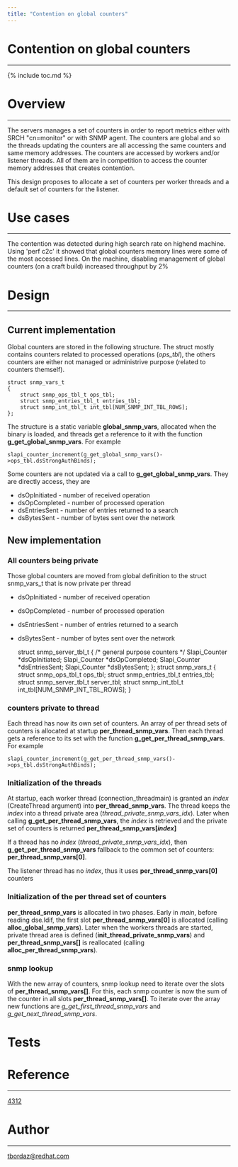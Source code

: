 ```yaml
---
title: "Contention on global counters"
---
```


# Contention on global counters
----------------

{% include toc.md %}

# Overview
---------

The servers manages a set of counters in order to report metrics either with SRCH "cn=monitor" or with SNMP agent. The counters are global and so the threads updating the counters are all accessing the same counters and same memory addresses. The counters are accessed by workers and/or listener threads. All of them are in competition to access the counter memory addresses that creates contention.

This design proposes to allocate a set of counters per worker threads and a default set of counters for the listener.

# Use cases
-----------

The contention was detected during high search rate on highend machine. Using 'perf c2c' it showed that global counters memory lines were some of the most accessed lines.
On the machine, disabling management of global counters (on a craft build) increased throughput by 2%


# Design
--------

## Current implementation
Global counters are stored in the following structure. The struct mostly contains counters related to processed operations (*ops_tbl*), the others counters are either not managed or administrive purpose (related to counters themself).

    struct snmp_vars_t
    {
        struct snmp_ops_tbl_t ops_tbl;
        struct snmp_entries_tbl_t entries_tbl;
        struct snmp_int_tbl_t int_tbl[NUM_SNMP_INT_TBL_ROWS];
    };

The structure is a static variable **global_snmp_vars**, allocated when the binary is loaded, and threads get a reference to it with the function **g_get_global_snmp_vars**. For example

    slapi_counter_increment(g_get_global_snmp_vars()->ops_tbl.dsStrongAuthBinds);

Some counters are not updated via a call to **g_get_global_snmp_vars**. They are directly access, they are 

- dsOpInitiated - number of received operation
- dsOpCompleted - number of processed operation
- dsEntriesSent - number of entries returned to a search
- dsBytesSent - number of bytes sent over the network

## New implementation

### All counters being private

Those global counters are moved from global definition to the struct snmp_vars_t that is now private per thread

- dsOpInitiated - number of received operation
- dsOpCompleted - number of processed operation
- dsEntriesSent - number of entries returned to a search
- dsBytesSent - number of bytes sent over the network


    struct snmp_server_tbl_t
    {
        /* general purpose counters */
        Slapi_Counter *dsOpInitiated;
        Slapi_Counter *dsOpCompleted;
        Slapi_Counter *dsEntriesSent;
        Slapi_Counter *dsBytesSent;
    };
    struct snmp_vars_t
    {
        struct snmp_ops_tbl_t ops_tbl;
        struct snmp_entries_tbl_t entries_tbl;
        struct snmp_server_tbl_t server_tbl;
        struct snmp_int_tbl_t int_tbl[NUM_SNMP_INT_TBL_ROWS];
    }


### counters private to thread

Each thread has now its own set of counters. An array of per thread sets of counters is allocated at startup **per_thread_snmp_vars**. Then each thread gets a reference to its set with the function **g_get_per_thread_snmp_vars**. For example

    slapi_counter_increment(g_get_per_thread_snmp_vars()->ops_tbl.dsStrongAuthBinds);

### Initialization of the threads
At startup, each worker thread (connection_threadmain) is granted an *index* (CreateThread argument) into **per_thread_snmp_vars**. The thread keeps the *index* into a thread private area (*thread_private_snmp_vars_idx*). Later when calling **g_get_per_thread_snmp_vars**, the *index* is retrieved and the private set of counters is returned **per_thread_snmp_vars[*index*]**

If a thread has no *index* (*thread_private_snmp_vars_idx*), then **g_get_per_thread_snmp_vars** fallback to the common set of counters: **per_thread_snmp_vars[0]**.

The listener thread has no *index*, thus it uses **per_thread_snmp_vars[0]** counters

### Initialization of the per thread set of counters
**per_thread_snmp_vars** is allocated in two phases. Early in *main*, before reading dse.ldif, the first slot **per_thread_snmp_vars[0]** is allocated (calling **alloc_global_snmp_vars**). Later when the workers threads are started, private thread area is defined (**init_thread_private_snmp_vars**) and **per_thread_snmp_vars[]** is reallocated (calling **alloc_per_thread_snmp_vars**).

### snmp lookup

With the new array of counters, snmp lookup need to iterate over the slots of **per_thread_snmp_vars[]**. For this, each snmp counter is now the sum of the counter in all slots **per_thread_snmp_vars[]**.
To iterate over the array new functions are *g_get_first_thread_snmp_vars* and *g_get_next_thread_snmp_vars*.

# Tests

# Reference
-----------------

[4312](https://github.com/389ds/389-ds-base/issues/4312)

# Author
--------

<tbordaz@redhat.com>
